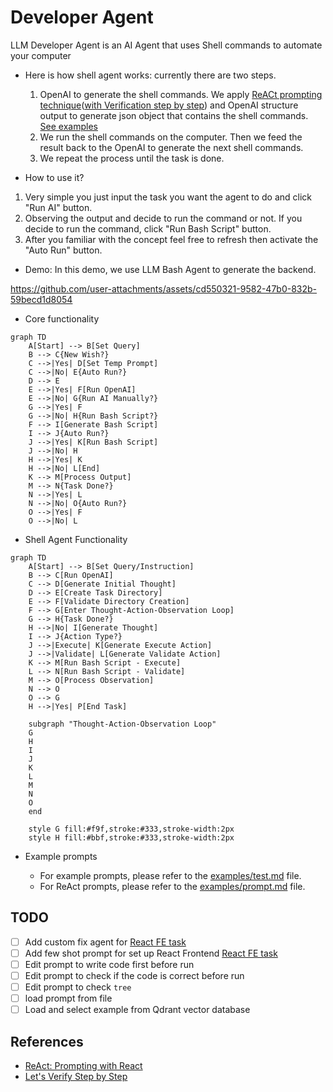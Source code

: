 # Developer Agent

LLM Developer Agent is an AI Agent that uses Shell commands to automate your computer

- Here is how shell agent works: currently there are two steps.

  1. OpenAI to generate the shell commands. We apply [ReACt prompting technique](#references)([with Verification step by step](#references)) and OpenAI structure output to generate json object that contains the shell commands. [See examples](../data/success/)
  2. We run the shell commands on the computer. Then we feed the result back to the OpenAI to generate the next shell commands.
  3. We repeat the process until the task is done.

- How to use it?

1. Very simple you just input the task you want the agent to do and click "Run AI" button.
2. Observing the output and decide to run the command or not. If you decide to run the command, click "Run Bash Script" button.
3. After you familiar with the concept feel free to refresh then activate the "Auto Run" button.

- Demo: In this demo, we use LLM Bash Agent to generate the backend.

https://github.com/user-attachments/assets/cd550321-9582-47b0-832b-59becd1d8054

- Core functionality

```mermaid
graph TD
    A[Start] --> B[Set Query]
    B --> C{New Wish?}
    C -->|Yes| D[Set Temp Prompt]
    C -->|No| E{Auto Run?}
    D --> E
    E -->|Yes| F[Run OpenAI]
    E -->|No| G{Run AI Manually?}
    G -->|Yes| F
    G -->|No| H{Run Bash Script?}
    F --> I[Generate Bash Script]
    I --> J{Auto Run?}
    J -->|Yes| K[Run Bash Script]
    J -->|No| H
    H -->|Yes| K
    H -->|No| L[End]
    K --> M[Process Output]
    M --> N{Task Done?}
    N -->|Yes| L
    N -->|No| O{Auto Run?}
    O -->|Yes| F
    O -->|No| L
```

- Shell Agent Functionality

```mermaid
graph TD
    A[Start] --> B[Set Query/Instruction]
    B --> C[Run OpenAI]
    C --> D[Generate Initial Thought]
    D --> E[Create Task Directory]
    E --> F[Validate Directory Creation]
    F --> G[Enter Thought-Action-Observation Loop]
    G --> H{Task Done?}
    H -->|No| I[Generate Thought]
    I --> J{Action Type?}
    J -->|Execute| K[Generate Execute Action]
    J -->|Validate| L[Generate Validate Action]
    K --> M[Run Bash Script - Execute]
    L --> N[Run Bash Script - Validate]
    M --> O[Process Observation]
    N --> O
    O --> G
    H -->|Yes| P[End Task]

    subgraph "Thought-Action-Observation Loop"
    G
    H
    I
    J
    K
    L
    M
    N
    O
    end

    style G fill:#f9f,stroke:#333,stroke-width:2px
    style H fill:#bbf,stroke:#333,stroke-width:2px
```

- Example prompts

  - For example prompts, please refer to the [examples/test.md](examples/test.md) file.
  - For ReAct prompts, please refer to the [examples/prompt.md](examples/prompt.md) file.

## TODO

- [ ] Add custom fix agent for [React FE task](data/success/long_fix_create_react_fe_login_page_and_started_at_port_3504_1728830237432.json)
- [ ] Add few shot prompt for set up React Frontend [React FE task](data/success/long_fix_create_react_fe_login_page_and_started_at_port_3504_1728830237432.json)
- [ ] Edit prompt to write code first before run
- [ ] Edit prompt to check if the code is correct before run
- [ ] Edit prompt to check `tree`
- [ ] load prompt from file
- [ ] Load and select example from Qdrant vector database

## References

- [ReAct: Prompting with React](https://react-lm.github.io/)
- [Let's Verify Step by Step](https://arxiv.org/abs/2305.20050)
